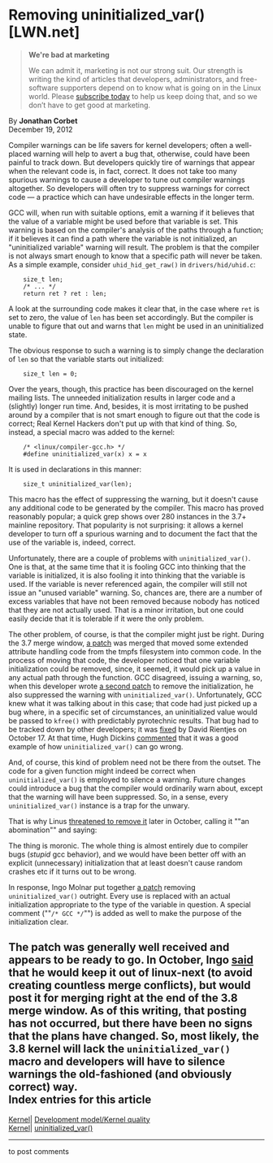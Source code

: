 # Removing uninitialized_var() [LWN.net]

> **We're bad at marketing**
> 
> We can admit it, marketing is not our strong suit. Our strength is writing the kind of articles that developers, administrators, and free-software supporters depend on to know what is going on in the Linux world. Please [subscribe today](/Promo/nsn-bad/subscribe) to help us keep doing that, and so we don’t have to get good at marketing. 

By **Jonathan Corbet**  
December 19, 2012 

Compiler warnings can be life savers for kernel developers; often a well-placed warning will help to avert a bug that, otherwise, could have been painful to track down. But developers quickly tire of warnings that appear when the relevant code is, in fact, correct. It does not take too many spurious warnings to cause a developer to tune out compiler warnings altogether. So developers will often try to suppress warnings for correct code — a practice which can have undesirable effects in the longer term. 

GCC will, when run with suitable options, emit a warning if it believes that the value of a variable might be used before that variable is set. This warning is based on the compiler's analysis of the paths through a function; if it believes it can find a path where the variable is not initialized, an "uninitialized variable" warning will result. The problem is that the compiler is not always smart enough to know that a specific path will never be taken. As a simple example, consider `uhid_hid_get_raw()` in `drivers/hid/uhid.c`: 
    
    
        size_t len;
        /* ... */
        return ret ? ret : len;
    

A look at the surrounding code makes it clear that, in the case where `ret` is set to zero, the value of `len` has been set accordingly. But the compiler is unable to figure that out and warns that `len` might be used in an uninitialized state. 

The obvious response to such a warning is to simply change the declaration of `len` so that the variable starts out initialized: 
    
    
        size_t len = 0;
    

Over the years, though, this practice has been discouraged on the kernel mailing lists. The unneeded initialization results in larger code and a (slightly) longer run time. And, besides, it is most irritating to be pushed around by a compiler that is not smart enough to figure out that the code is correct; Real Kernel Hackers don't put up with that kind of thing. So, instead, a special macro was added to the kernel: 
    
    
        /* <linux/compiler-gcc.h> */
        #define uninitialized_var(x) x = x
    

It is used in declarations in this manner: 
    
    
        size_t uninitialized_var(len);
    

This macro has the effect of suppressing the warning, but it doesn't cause any additional code to be generated by the compiler. This macro has proved reasonably popular; a quick grep shows over 280 instances in the 3.7+ mainline repository. That popularity is not surprising: it allows a kernel developer to turn off a spurious warning and to document the fact that the use of the variable is, indeed, correct. 

Unfortunately, there are a couple of problems with `uninitialized_var()`. One is that, at the same time that it is fooling GCC into thinking that the variable is initialized, it is also fooling it into thinking that the variable is used. If the variable is never referenced again, the compiler will still not issue an "unused variable" warning. So, chances are, there are a number of excess variables that have not been removed because nobody has noticed that they are not actually used. That is a minor irritation, but one could easily decide that it is tolerable if it were the only problem. 

The other problem, of course, is that the compiler might just be right. During the 3.7 merge window, [a patch](https://git.kernel.org/linus/38f38657444d15e1a8574eae80ed3de9f501737a) was merged that moved some extended attribute handling code from the tmpfs filesystem into common code. In the process of moving that code, the developer noticed that one variable initialization could be removed, since, it seemed, it would pick up a value in any actual path through the function. GCC disagreed, issuing a warning, so, when this developer wrote [a second patch](https://git.kernel.org/linus/b9d6cfdeaf67cc34cdfd53ab234358dd2910a0f4) to remove the initialization, he also suppressed the warning with `uninitialized_var()`. Unfortunately, GCC knew what it was talking about in this case; that code had just picked up a bug where, in a specific set of circumstances, an uninitialized value would be passed to `kfree()` with predictably pyrotechnic results. That bug had to be tracked down by other developers; it was [fixed](/Articles/529959/) by David Rientjes on October 17. At that time, Hugh Dickins [commented](/Articles/529960/) that it was a good example of how `uninitialized_var()` can go wrong. 

And, of course, this kind of problem need not be there from the outset. The code for a given function might indeed be correct when `uninitialized_var()` is employed to silence a warning. Future changes could introduce a bug that the compiler would ordinarily warn about, except that the warning will have been suppressed. So, in a sense, every `uninitialized_var()` instance is a trap for the unwary. 

That is why Linus [threatened to remove it](/Articles/529961/) later in October, calling it ""an abomination"" and saying: 

The thing is moronic. The whole thing is almost entirely due to compiler bugs (*stupid* gcc behavior), and we would have been better off with an explicit (unnecessary) initialization that at least doesn't cause random crashes etc if it turns out to be wrong. 

In response, Ingo Molnar put together [a patch](/Articles/529963/) removing `uninitialized_var()` outright. Every use is replaced with an actual initialization appropriate to the type of the variable in question. A special comment (""`/* GCC */`"") is added as well to make the purpose of the initialization clear. 

The patch was generally well received and appears to be ready to go. In October, Ingo [said](/Articles/529964/) that he would keep it out of linux-next (to avoid creating countless merge conflicts), but would post it for merging right at the end of the 3.8 merge window. As of this writing, that posting has not occurred, but there have been no signs that the plans have changed. So, most likely, the 3.8 kernel will lack the `uninitialized_var()` macro and developers will have to silence warnings the old-fashioned (and obviously correct) way.  
Index entries for this article  
---  
[Kernel](/Kernel/Index)| [Development model/Kernel quality](/Kernel/Index#Development_model-Kernel_quality)  
[Kernel](/Kernel/Index)| [uninitialized_var()](/Kernel/Index#uninitialized_var)  
  


* * *

to post comments 
